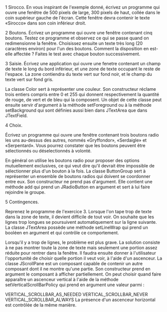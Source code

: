 1 Sirocco. 
En vous inspirant de l'exemple donné, écrivez un programme qui ouvre une fenêtre de 500 pixels de large, 300 pixels de haut, collée dans le coin supérieur gauche de l'écran. Cette fenêtre devra contenir le texte «Sirocco» dans son coin inférieur droit.

2 Boutons. 
Écrivez un programme qui ouvre une fenêtre contenant cinq boutons. Testez ce programme et observez ce qui se passe quand on redimensionne la fenêtre. Choisissez ensuite un texte très long (20 caractères environ) pour l'un des boutons. Comment la disposition en est-elle affectée ? Faites le test avec chaque bouton successivement.

3 Saisie. 
Écrivez une application qui ouvre une fenetre contenant un champ de texte le long du bord inférieur, et une zone de texte occupant le reste de l'espace. La zone contiendra du texte vert sur fond noir, et le champ du texte vert sur fond gris.

La classe Color sert à représenter une couleur. Son constructeur réclame trois entiers compris entre 0 et 255 qui donnent respectivement la quantité de rouge, de vert et de bleu qui la composent. Un objet de cette classe peut ensuite servir d'argument à la méthode setForeground ou à la méthode setBackground qui sont définies aussi bien dans JTextArea que dans JTextField.

4 Choix. 

Écrivez un programme qui ouvre une fenêtre contenant trois boutons radio les uns au-dessus des autres, nommés «Gryffondor», «Serdaigle» et «Serpentard». Vous pourrez constater que les boutons peuvent être sélectionnés ou déselectionnés à volonté.

En général on utilise les boutons radio pour proposer des options mutuellement exclusives, ce qui veut dire qu'il devrait être impossible de sélectionner plus d'un bouton à la fois. La classe ButtonGroup sert à représenter un ensemble de boutons radios qui doivent se coordonner entre eux. Son constructeur ne prend pas d'argument. Elle contient une méthode add qui prend un JRadioButton en argument et sert à lui faire rejoindre le groupe.

5 Contingences. 

Reprenez le programme de l'exercice 3. Lorsque l'on tape trop de texte dans la zone de texte, il devient difficile de tout voir. On souhaite que les lignes trop longues se poursuivent automatiquement sur la ligne suivante. La classe JTextArea possède une méthode setLineWrap qui prend un booléen en argument et qui contrôle ce comportement.

Lorsqu'il y a trop de lignes, le problème est plus grave. La solution consiste à ne pas montrer toute la zone de texte mais seulement une portion assez réduite pour rentrer dans la fenêtre. Il faudra ensuite donner à l'utilisateur l'opportunité de choisir quelle portion il veut voir, à l'aide d'un ascenceur. La classe JScrollPane est un composant capable de contenir un autre composant dont il ne montre qu'une partie. Son constructeur prend en argument le composant à afficher partiellement. On peut choisir quand faire apparaître un ascenceur vertical à l'aide de la méthode setVerticalScrollBarPolicy qui prend en argument une valeur parmi :

VERTICAL_SCROLLBAR_AS_NEEDED
VERTICAL_SCROLLBAR_NEVER
VERTICAL_SCROLLBAR_ALWAYS
La présence d'un ascenceur horizontal est contrôlée de la même manière.
